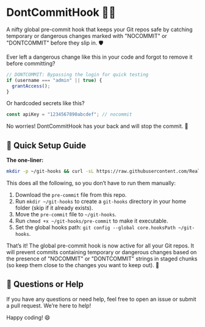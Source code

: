 # DontCommitHook 🚫💥

A nifty global pre-commit hook that keeps your Git repos safe by catching temporary or dangerous changes marked with "NOCOMMIT" or "DONTCOMMIT" before they slip in. 🛡️

Ever left a dangerous change like this in your code and forgot to remove it before committing?

```javascript
// DONTCOMMIT: Bypassing the login for quick testing
if (username === "admin" || true) {
  grantAccess();
}
```

Or hardcoded secrets like this?

```javascript
const apiKey = "1234567890abcdef"; // nocommit
```

No worries! DontCommitHook has your back and will stop the commit. 🛑

## 🚀 Quick Setup Guide

**The one-liner:**
```bash
mkdir -p ~/git-hooks && curl -sL https://raw.githubusercontent.com/ReallyGood/DontCommitHook/main/pre-commit -o ~/git-hooks/pre-commit && chmod +x ~/git-hooks/pre-commit && git config --global core.hooksPath ~/git-hooks
```

This does all the following, so you don’t have to run them manually:
1. Download the `pre-commit` file from this repo.
2. Run `mkdir ~/git-hooks` to create a `git-hooks` directory in your home folder (skip if it already exists).
3. Move the `pre-commit` file to `~/git-hooks`.
4. Run `chmod +x ~/git-hooks/pre-commit` to make it executable.
5. Set the global hooks path: `git config --global core.hooksPath ~/git-hooks`.

That’s it! The global pre-commit hook is now active for all your Git repos. It will prevent commits containing temporary or dangerous changes based on the presence of "NOCOMMIT" or "DONTCOMMIT" strings in staged chunks (so keep them close to the changes you want to keep out). 🎉

## 🤔 Questions or Help

If you have any questions or need help, feel free to open an issue or submit a pull request. We’re here to help!

Happy coding! 😄
